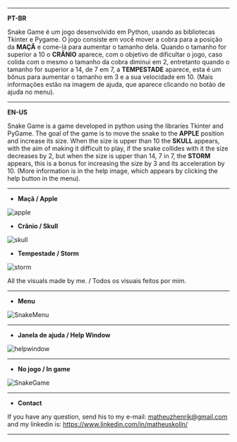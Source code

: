 ***
**PT-BR**

Snake Game é um jogo desenvolvido em Python, usando as bibliotecas Tkinter e Pygame. O jogo consiste em você mover a cobra para a posição da **MAÇÃ** e come-lá para aumentar o tamanho dela. Quando o tamanho for superior a 10 o **CRÂNIO** aparece, com o objetivo de dificultar o jogo, caso colida com o mesmo o tamanho da cobra diminui em 2, entretanto quando o tamanho for superior a 14, de 7 em 7, a **TEMPESTADE** aparece, esta é um bônus para aumentar o tamanho em 3 e a sua velocidade em 10. 
 (Mais informações estão na imagem de ajuda, que aparece clicando no botão de ajuda no menu). 
***
**EN-US**

Snake Game is a game developed in python using the libraries Tkinter and PyGame. The goal of the game is to move the snake to the **APPLE** position and increase its size. When the size is upper than 10 the **SKULL** appears, with the aim of making it difficult to play, if the snake collides with it the size decreases by 2, but when the size is upper than 14, 7 in 7, the **STORM** appears, this is a bonus for increasing the size by 3 and its acceleration by 10. (More information is in the help image, which appears by clicking the help button in the menu).
***
* **Maçã / Apple**

![apple](https://user-images.githubusercontent.com/50464577/63559456-0c770080-c528-11e9-8ce1-bc223ad5ff07.png)
* **Crânio / Skull** 

![skull](https://user-images.githubusercontent.com/50464577/63559488-37615480-c528-11e9-85eb-360db397289a.png)
* **Tempestade / Storm**

![storm](https://user-images.githubusercontent.com/50464577/63559438-e8b3ba80-c527-11e9-9129-78acebb243d8.png)

All the visuals made by me. / Todos os visuais feitos por mim.
***
* **Menu**

![SnakeMenu](https://user-images.githubusercontent.com/50464577/63559518-62e43f00-c528-11e9-8314-604ae32f6790.jpg)
***
* **Janela de ajuda / Help Window**

![helpwindow](https://user-images.githubusercontent.com/50464577/63559723-69bf8180-c529-11e9-889b-cdf39ed0f172.jpg)
***
* **No jogo / In game**

![SnakeGame](https://user-images.githubusercontent.com/50464577/63559563-a50d8080-c528-11e9-9476-1fa0aaa9e441.jpg)
***
* **Contact**

If you have any question, send his to my e-mail: matheuzhenrik@gmail.com and my linkedin is: https://www.linkedin.com/in/matheuskolln/

***
